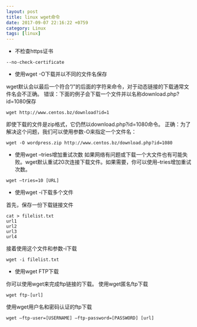 ```yaml
---
layout: post
title: linux wget命令
date: 2017-09-07 22:16:22 +0759
category: Linux
tags: [linux]
---
```




* 不检查https证书

```
--no-check-certificate
```

* 使用wget -O下载并以不同的文件名保存 

wget默认会以最后一个符合”/”的后面的字符来命令，对于动态链接的下载通常文件名会不正确。 
错误：下面的例子会下载一个文件并以名称download.php?id=1080保存 

```
wget http://www.centos.bz/download?id=1
```

即使下载的文件是zip格式，它仍然以download.php?id=1080命令。 
正确：为了解决这个问题，我们可以使用参数-O来指定一个文件名： 

```
wget -O wordpress.zip http://www.centos.bz/download.php?id=1080 
```


* 使用wget –tries增加重试次数
如果网络有问题或下载一个大文件也有可能失败。wget默认重试20次连接下载文件。如果需要，你可以使用–tries增加重试次数。 

```
wget –tries=10 [URL]
```



* 使用wget -i下载多个文件 

首先，保存一份下载链接文件 

```
cat > filelist.txt 
url1 
url2 
url3 
url4 
```

接着使用这个文件和参数-i下载 

```
wget -i filelist.txt
```



* 使用wget FTP下载 

你可以使用wget来完成ftp链接的下载。 
使用wget匿名ftp下载 

```
wget ftp-[url]
```

使用wget用户名和密码认证的ftp下载 

```
wget –ftp-user=[USERNAME] –ftp-password=[PASSWORD] [url]
```

